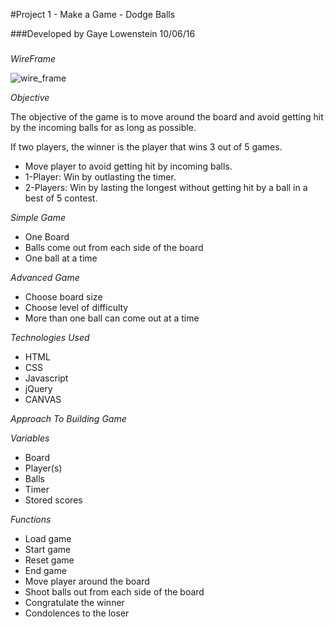 #Project 1 - Make a Game - Dodge Balls

###Developed by Gaye Lowenstein 10/06/16
###

_WireFrame_

![wire_frame](project_01_game/assets/wireframe_dodgeball.png)


_Objective_

The objective of the game is to move around the board and avoid getting hit by the incoming balls for as long as possible.  

If two players, the winner is the player that wins 3 out of 5 games.

* Move player to avoid getting hit by incoming balls.
* 1-Player: Win by outlasting the timer.
* 2-Players: Win by lasting the longest without getting hit by a ball in a best of 5 contest.

_Simple Game_

* One Board
* Balls come out from each side of the board
* One ball at a time

_Advanced Game_

* Choose board size
* Choose level of difficulty
* More than one ball can come out at a time

_Technologies Used_

* HTML
* CSS
* Javascript
* jQuery
* CANVAS

_Approach To Building Game_  

_Variables_

* Board
* Player(s)
* Balls
* Timer
* Stored scores

_Functions_

* Load game
* Start game
* Reset game
* End game
* Move player around the board
* Shoot balls out from each side of the board
* Congratulate the winner
* Condolences to the loser
